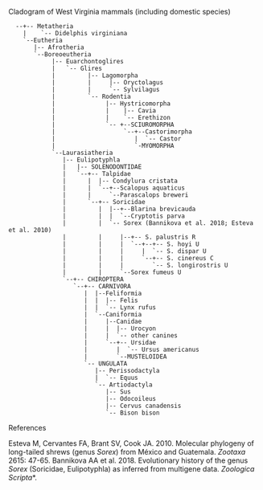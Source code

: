 Cladogram of West Virginia mammals (including domestic species)

~~~~
  --+-- Metatheria
    |    `-- Didelphis virginiana
    `--Eutheria
       |-- Afrotheria
       `--Boreoeutheria
            |-- Euarchontoglires
            |   `-- Glires
            |         |-- Lagomorpha
            |         |     |-- Oryctolagus
            |         |     `-- Sylvilagus
            |         `-- Rodentia
            |              |-- Hystricomorpha
            |              |    |-- Cavia
            |              |    `-- Erethizon
            |              `-- +--SCIUROMORPHA
            |                   `--+--Castorimorpha
            |                      |  `-- Castor
            |                      `-MYOMORPHA
            `--Laurasiatheria
               |-- Eulipotyphla
               |   |-- SOLENODONTIDAE
               |   `--+-- Talpidae
               |      |  |-- Condylura cristata
               |      |  `--+--Scalopus aquaticus
               |      |     `--Parascalops breweri
               |      `--+-- Soricidae
               |         |  |--+--Blarina brevicauda
               |         |  |  `--Cryptotis parva
               |         |  `-- Sorex (Bannikova et al. 2018; Esteva et al. 2010)
               |         |     |--+-- S. palustris R
               |         |     |  `--+--+-- S. hoyi U
               |         |     |     |  `-- S. dispar U
               |         |     |     `--+-- S. cinereus C
               |         |     |        `-- S. longirostris U
               |         |     `--Sorex fumeus U
               `--+-- CHIROPTERA
                  `--+-- CARNIVORA
                     |  |--Feliformia
                     |  |  |-- Felis
                     |  |  `-- Lynx rufus
                     |  `--Caniformia
                     |     |--Canidae
                     |     |  |-- Urocyon
                     |     |  `-- other canines
                     |     `--+-- Ursidae
                     |        |  `-- Ursus americanus
                     |        `--MUSTELOIDEA
                     `-- UNGULATA
                        |-- Perissodactyla
                        |  `-- Equus
                        `-- Artiodactyla
                           |-- Sus
                           |-- Odocoileus
                           |-- Cervus canadensis
                           `-- Bison bison  
~~~~
       
       
References

Esteva M, Cervantes FA, Brant SV, Cook JA. 2010. Molecular phylogeny of long-tailed shrews (genus *Sorex*) from México and Guatemala. *Zootaxa* 2615: 47-65.
Bannikova AA et al. 2018. Evolutionary history of the genus *Sorex* (Soricidae, Eulipotyphla) as inferred from multigene data. *Zoologica Scripta**.

